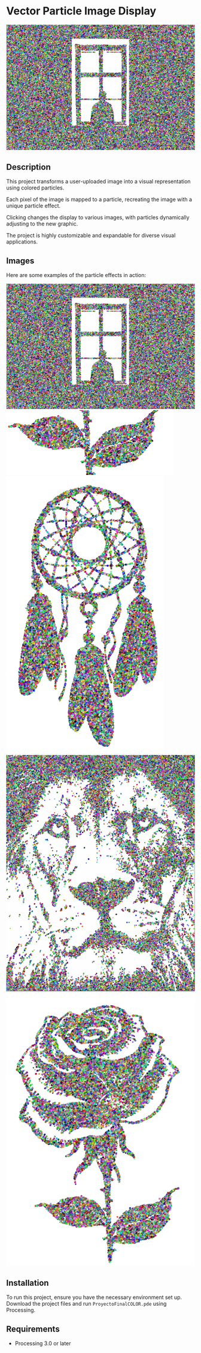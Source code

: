 # Vector Particle Image Display

![ParticleImage](./images/1.png)

## Description
This project transforms a user-uploaded image into a visual representation using colored particles.

Each pixel of the image is mapped to a particle, recreating the image with a unique particle effect.

Clicking changes the display to various images, with particles dynamically adjusting to the new graphic.

The project is highly customizable and expandable for diverse visual applications.

## Images
Here are some examples of the particle effects in action:

![ParticleImage1](./images/1.png)
![ParticleImage2](./images/2.png)
![ParticleImage3](./images/3.png)
![ParticleImage4](./images/4.png)
![ParticleImage5](./images/5.png)

## Installation
To run this project, ensure you have the necessary environment set up. Download the project files and run `ProyectoFinalCOLOR.pde` using Processing.

## Requirements
- Processing 3.0 or later

